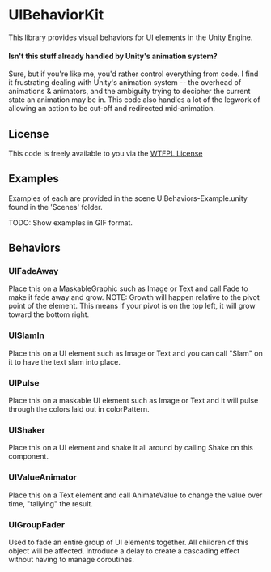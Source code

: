 # UIBehaviorKit

This library provides visual behaviors for UI elements in the Unity Engine.

#### Isn't this stuff already handled by Unity's animation system?

Sure, but if you're like me, you'd rather control everything from code.  I find it frustrating dealing with Unity's animation system -- the overhead of animations & animators, and the ambiguity trying to decipher the current state an animation may be in.  This code also handles a lot of the legwork of allowing an action to be cut-off and redirected mid-animation.

## License

This code is freely available to you via the [WTFPL License](https://en.wikipedia.org/wiki/WTFPL)

## Examples
Examples of each are provided in the scene UIBehaviors-Example.unity found in the 'Scenes' folder.

TODO: Show examples in GIF format.

## Behaviors
### UIFadeAway
Place this on a MaskableGraphic such as Image or Text and call Fade to make it fade away and grow.
NOTE: Growth will happen relative to the pivot point of the element.  This means if your pivot is on the top left, it will grow toward the bottom right.
### UISlamIn
Place this on a UI element such as Image or Text and you can call "Slam" on it to have the text slam into place.
### UIPulse
Place this on a maskable UI element such as Image or Text and it will pulse through the colors laid out in colorPattern.
### UIShaker
Place this on a UI element and shake it all around by calling Shake on this component.
### UIValueAnimator
Place this on a Text element and call AnimateValue to change the value over time, "tallying" the result.
### UIGroupFader
Used to fade an entire group of UI elements together. All children of this object will be affected.
Introduce a delay to create a cascading effect without having to manage coroutines.
